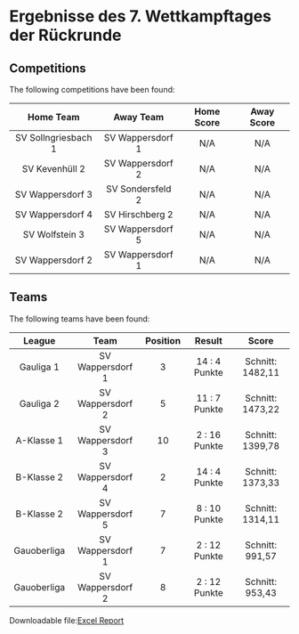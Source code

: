 



# Ergebnisse des 7. Wettkampftages der Rückrunde

## Competitions
The following competitions have been found:  

|Home Team|Away Team|Home Score|Away Score|
| :---: | :---: | :---: | :---: |
|SV Sollngriesbach 1|SV Wappersdorf 1|N/A|N/A|
|SV Kevenhüll 2|SV Wappersdorf 2|N/A|N/A|
|SV Wappersdorf 3|SV Sondersfeld 2|N/A|N/A|
|SV Wappersdorf 4|SV Hirschberg 2|N/A|N/A|
|SV Wolfstein 3|SV Wappersdorf 5|N/A|N/A|
|SV Wappersdorf 2|SV Wappersdorf 1|N/A|N/A|
  

## Teams
The following teams have been found:  

|League|Team|Position|Result|Score|
| :---: | :---: | :---: | :---: | :---: |
|Gauliga 1| SV Wappersdorf 1|3|14 : 4   Punkte|Schnitt:    1482,11|
|Gauliga 2| SV Wappersdorf 2|5|11 : 7   Punkte|Schnitt:    1473,22|
|A-Klasse 1| SV Wappersdorf 3|10|2 : 16   Punkte|Schnitt:    1399,78|
|B-Klasse 2| SV Wappersdorf 4|2|14 : 4   Punkte|Schnitt:    1373,33|
|B-Klasse 2| SV Wappersdorf 5|7|8 : 10   Punkte|Schnitt:    1314,11|
|Gauoberliga | SV Wappersdorf 1|7|2 : 12   Punkte|Schnitt:    991,57|
|Gauoberliga | SV Wappersdorf 2|8|2 : 12   Punkte|Schnitt:    953,43|
  
  
Downloadable file:[Excel Report](files/report.xlsx)
